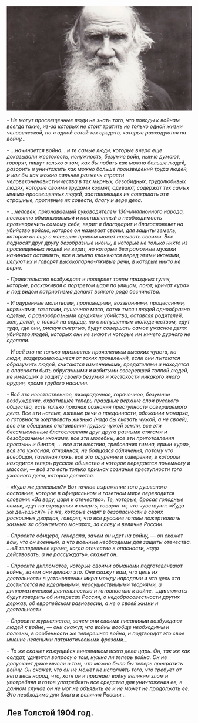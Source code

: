 ![](/img/Lion.png)

_- Не могут просвещенные люди не знать того, что поводы к войнам всегда такие, из-за которых не стоит тратить не только одной жизни человеческой, но и одной сотой тех средств, которые расходуются на войну…_

_- …начинается война… и те самые люди, которые вчера еще доказывали жестокость, ненужность, безумие войн, нынче думают, говорят, пишут только о том, как бы побить как можно больше людей, разорить и уничтожить как можно больше произведений труда людей, и как бы как можно сильнее разжечь страсти человеконенавистничества в тех мирных, безобидных, трудолюбивых людях, которые своими трудами кормят, одевают, содержат тех самых мнимо-просвещенных людей, заставляющих их совершать эти страшные, противные их совести, благу и вере дела._

_- …человек, признаваемый руководителем 130-миллионного народа, постоянно обманываемый и поставленный в необходимость противоречить самому себе, верит и благодарит и благословляет на убийство войско, которое он называет своим, для защиты земель, которые он еще с меньшим правом может называть своими. Все подносят друг другу безобразные иконы, в которые не только никто из просвещенных людей не верит, но которые безграмотные мужики начинают оставлять, все в землю кланяются перед этими иконами, целуют их и говорят высокопарно-лживые речи, в которые никто не верит._

_- Правительство возбуждает и поощряет толпы праздных гуляк, которые, расхаживая с портретом царя по улицам, поют, кричат «ура» и под видом патриотизма делают всякого рода бесчинства._

_- И одуренные молитвами, проповедями, воззваниями, процессиями, картинами, газетами, пушечное мясо, сотни тысяч людей однообразно одетые, с разнообразными орудиями убийства, оставляя родителей, жен, детей, с тоской на сердце, но с напущенным молодечеством, едут туда, где они, рискуя смертью, будут совершать самое ужасное дело: убийство людей, которых они не знают и которые им ничего дурного не сделали._

_- И всё это не только признается проявлением высоких чувств, но люди, воздерживающиеся от таких проявлений, если они пытаются образумить людей, считаются изменниками, предателями и находятся в опасности быть обруганными и избитыми озверевшей толпой людей, не имеющих в защиту своего безумия и жестокости никакого иного орудия, кроме грубого насилия._

_- Всё это неестественное, лихорадочное, горячечное, безумное возбуждение, охватившее теперь праздные верхние слои русского общества, есть только признак сознания преступности совершаемого дела. Все эти наглые, лживые речи о преданности, обожании монарха, о готовности жертвовать жизнью (надо бы сказать чужой, а не своей), все эти обещания отстаивания грудью чужой земли, все эти бессмысленные благословения друг друга разными стягами и безобразными иконами, все эти молебны, все эти приготовления простынь и бинтов, … все эти шествия, требования гимна, крики «ура», вся эта ужасная, отчаянная, не боящаяся обличения, потому что всеобщая, газетная ложь, всё это одурение и озверение, в котором находится теперь русское общество и которое передается понемногу и массам, — всё это есть только признак сознания преступности того ужасного дела, которое делается._

_- «Куда же денешься?» Вот точное выражение того душевного состояния, которое в официальном и газетном мире переводится словами: «За веру, царя и отечество». Те, которые, бросая голодные семьи, идут на страдания и смерть, говорят то, что чувствуют: «Куда же денешься?» Те же, которые сидят в безопасности в своих роскошных дворцах, говорят, что все русские готовы пожертвовать жизнью за обожаемого монарха, за славу и величие России._

_- Спросите офицера, генерала, зачем он идет на войну, — он скажет вам, что он военный, а что военные необходимы для защиты отечества. …«В теперешнее время, когда отечество в опасности, надо действовать, а не рассуждать», скажет он._

_- Спросите дипломатов, которые своими обманами подготавливают войны, зачем они делают это. Они скажут вам, что цель их деятельности в установлении мира между народами и что цель эта достигается не идеальными, неосуществимыми теориями, а дипломатической деятельностью и готовностью к войне. …дипломаты будут говорить об интересах России, о недобросовестности других держав, об европейском равновесии, а не о своей жизни и деятельности._

_- Спросите журналистов, зачем они своими писаниями возбуждают людей к войне, — они скажут, что войны вообще необходимы и полезны, в особенности же теперешняя война, и подтвердят это свое мнение неясными патриотическими фразами…_

_- То же скажет кажущийся виновником всего дела царь. Он, так же как солдат, удивится вопросу о том, нужна ли теперь война. Он не допускает даже мысли о том, что можно было бы теперь прекратить войну. Он скажет, что он не может не исполнять того, что требует от него весь народ, что, хотя он и признает войну великим злом и употреблял и готов употреблять все средства для уничтожения ее, в данном случае он не мог не объявить ее и не может не продолжать ее. Это необходимо для блага и величия России…_

## Лев Толстой 1904 год.